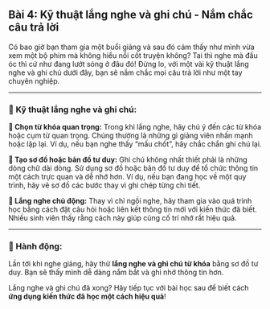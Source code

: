 ## Bài 4: Kỹ thuật lắng nghe và ghi chú - Nắm chắc câu trả lời

Có bao giờ bạn tham gia một buổi giảng và sau đó cảm thấy như mình vừa xem một bộ phim mà không hiểu nổi cốt truyện không? Tai thì nghe mà đầu óc thì cứ như đang lướt sóng ở đâu đó! Đừng lo, với một vài kỹ thuật lắng nghe và ghi chú dưới đây, bạn sẽ nắm chắc mọi câu trả lời như một tay chuyên nghiệp.

---

### 📌 Kỹ thuật lắng nghe và ghi chú:

**🔹 Chọn từ khóa quan trọng:**
Trong khi lắng nghe, hãy chú ý đến các từ khóa hoặc cụm từ quan trọng. Chúng thường là những gì giảng viên nhấn mạnh hoặc lặp lại. Ví dụ, nếu bạn nghe thấy “mấu chốt”, hãy chắc chắn ghi chú lại.

**🔹 Tạo sơ đồ hoặc bản đồ tư duy:**
Ghi chú không nhất thiết phải là những dòng chữ dài dòng. Sử dụng sơ đồ hoặc bản đồ tư duy để tổ chức thông tin một cách trực quan và dễ nhớ hơn. Ví dụ, nếu bạn đang học về một quy trình, hãy vẽ sơ đồ các bước thay vì ghi chép từng chi tiết.

**🔹 Lắng nghe chủ động:**
Thay vì chỉ ngồi nghe, hãy tham gia vào quá trình học bằng cách đặt câu hỏi hoặc liên kết thông tin mới với kiến thức đã biết. Nhiều sinh viên thấy rằng cách này giúp củng cố trí nhớ rất hiệu quả.

---

### 🚀 Hành động:

Lần tới khi nghe giảng, hãy thử **lắng nghe và ghi chú từ khóa** bằng sơ đồ tư duy. Bạn sẽ thấy mình dễ dàng nắm bắt và ghi nhớ thông tin hơn.

Lắng nghe và ghi chú đã xong? Hãy tiếp tục với bài học sau để biết cách **ứng dụng kiến thức đã học một cách hiệu quả**!